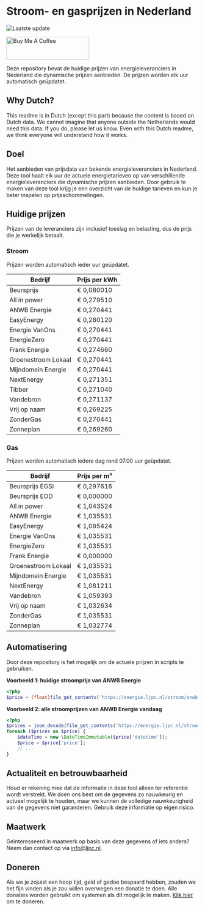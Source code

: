 # Stroom- en gasprijzen in Nederland

![Laatste update](https://img.shields.io/badge/laatste%20update-2023--07--27%2013%3A00%20CET-brightgreen)

<a href="https://www.buymeacoffee.com/Lars-" target="_blank"><img src="https://cdn.buymeacoffee.com/buttons/v2/default-orange.png" alt="Buy Me A Coffee" height="60" style="height: 60px !important;width: 217px !important;" ></a>

Deze repository bevat de huidige prijzen van energieleveranciers in Nederland die dynamische prijzen aanbieden. De prijzen worden elk uur automatisch geüpdatet.

## Why Dutch?

This readme is in Dutch (except this part) because the content is based on Dutch data. We cannot imagine that anyone outside the Netherlands would need this data. If you do, please let us know. Even with this Dutch readme, we think
everyone will understand how it works.

## Doel

Het aanbieden van prijsdata van bekende energieleveranciers in Nederland. Deze tool haalt elk uur de actuele energietarieven op van verschillende energieleveranciers die dynamische prijzen aanbieden. Door gebruik te maken van deze tool
krijg je een overzicht van de huidige tarieven en kun je beter inspelen op prijsschommelingen.

## Huidige prijzen

Prijzen van de leveranciers zijn inclusief toeslag en belasting, dus de prijs die je werkelijk betaalt.

### Stroom

Prijzen worden automatisch ieder uur geüpdatet.

 Bedrijf | Prijs per kWh 
---------|---------------
Beursprijs | € 0,080010
All in power | € 0,279510
ANWB Energie | € 0,270441
EasyEnergy | € 0,280120
Energie VanOns | € 0,270441
EnergieZero | € 0,270441
Frank Energie | € 0,274660
Groenestroom Lokaal | € 0,270441
Mijndomein Energie | € 0,270441
NextEnergy | € 0,271351
Tibber | € 0,271040
Vandebron | € 0,271137
Vrij op naam | € 0,269225
ZonderGas | € 0,270441
Zonneplan | € 0,269260


### Gas

Prijzen worden automatisch iedere dag rond 07.00 uur geüpdatet.

 Bedrijf | Prijs per m³ 
---------|--------------
Beursprijs EGSI | € 0,297616
Beursprijs EOD | € 0,000000
All in power | € 1,043524
ANWB Energie | € 1,035531
EasyEnergy | € 1,085424
Energie VanOns | € 1,035531
EnergieZero | € 1,035531
Frank Energie | € 0,000000
Groenestroom Lokaal | € 1,035531
Mijndomein Energie | € 1,035531
NextEnergy | € 1,081211
Vandebron | € 1,059393
Vrij op naam | € 1,032634
ZonderGas | € 1,035531
Zonneplan | € 1,032774


## Automatisering

Door deze repository is het mogelijk om de actuele prijzen in scripts te gebruiken.

**Voorbeeld 1: huidige stroomprijs van ANWB Energie**

```php
<?php
$price = (float)file_get_contents('https://energie.ljpc.nl/stroom/anwb-energie-nu.txt');

```

**Voorbeeld 2: alle stroomprijzen van ANWB Energie vandaag**

```php
<?php
$prices = json_decode(file_get_contents('https://energie.ljpc.nl/stroom/all-in-power-vandaag.json'),true);
foreach ($prices as $price) {
    $dateTime = new \DateTimeImmutable($price['datetime']);
    $price = $price['price'];
    // ...
}
```

## Actualiteit en betrouwbaarheid

Houd er rekening mee dat de informatie in deze tool alleen ter referentie wordt verstrekt. We doen ons best om de gegevens zo nauwkeurig en actueel mogelijk te houden, maar we kunnen de volledige nauwkeurigheid van de gegevens niet
garanderen. Gebruik deze informatie op eigen risico.

## Maatwerk

Geïnteresseerd in maatwerk op basis van deze gegevens of iets anders? Neem dan contact op
via [info@ljpc.nl](mailto:info@ljpc.nl?subject=Energie%20prijzen).

## Doneren

Als we je zojuist een hoop tijd, geld of gedoe bespaard hebben, zouden we het fijn vinden als je zou willen overwegen een
donatie te doen. Alle donaties worden gebruikt om systemen als dit mogelijk te
maken. [Klik hier](https://www.buymeacoffee.com/Lars-) om te doneren.
